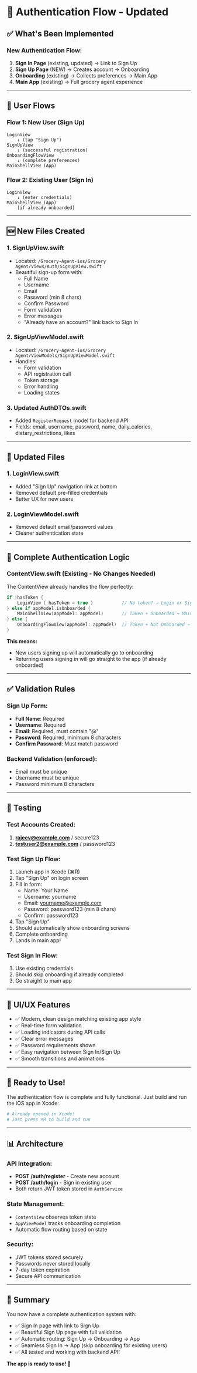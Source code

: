 # 🔐 Authentication Flow - Updated

## ✅ What's Been Implemented

### New Authentication Flow:
1. **Sign In Page** (existing, updated) → Link to Sign Up
2. **Sign Up Page** (NEW) → Creates account → Onboarding
3. **Onboarding** (existing) → Collects preferences → Main App
4. **Main App** (existing) → Full grocery agent experience

---

## 📱 User Flows

### Flow 1: New User (Sign Up)
```
LoginView
    ↓ (tap "Sign Up")
SignUpView
    ↓ (successful registration)
OnboardingFlowView
    ↓ (complete preferences)
MainShellView (App)
```

### Flow 2: Existing User (Sign In)
```
LoginView
    ↓ (enter credentials)
MainShellView (App)
    [if already onboarded]
```

---

## 🆕 New Files Created

### 1. **SignUpView.swift**
- Located: `/Grocery-Agent-ios/Grocery Agent/Views/Auth/SignUpView.swift`
- Beautiful sign-up form with:
  - Full Name
  - Username
  - Email
  - Password (min 8 chars)
  - Confirm Password
  - Form validation
  - Error messages
  - "Already have an account?" link back to Sign In

### 2. **SignUpViewModel.swift**
- Located: `/Grocery-Agent-ios/Grocery Agent/ViewModels/SignUpViewModel.swift`
- Handles:
  - Form validation
  - API registration call
  - Token storage
  - Error handling
  - Loading states

### 3. **Updated AuthDTOs.swift**
- Added `RegisterRequest` model for backend API
- Fields: email, username, password, name, daily_calories, dietary_restrictions, likes

---

## 📝 Updated Files

### 1. **LoginView.swift**
- Added "Sign Up" navigation link at bottom
- Removed default pre-filled credentials
- Better UX for new users

### 2. **LoginViewModel.swift**
- Removed default email/password values
- Cleaner authentication state

---

## 🔄 Complete Authentication Logic

### ContentView.swift (Existing - No Changes Needed)
The ContentView already handles the flow perfectly:

```swift
if !hasToken {
    LoginView { hasToken = true }           // No token? → Login or Sign Up
} else if appModel.isOnboarded {
    MainShellView(appModel: appModel)       // Token + Onboarded → Main App
} else {
    OnboardingFlowView(appModel: appModel)  // Token + Not Onboarded → Onboarding
}
```

**This means:**
- New users signing up will automatically go to onboarding
- Returning users signing in will go straight to the app (if already onboarded)

---

## ✅ Validation Rules

### Sign Up Form:
- **Full Name**: Required
- **Username**: Required
- **Email**: Required, must contain "@"
- **Password**: Required, minimum 8 characters
- **Confirm Password**: Must match password

### Backend Validation (enforced):
- Email must be unique
- Username must be unique
- Password minimum 8 characters

---

## 🧪 Testing

### Test Accounts Created:
1. **rajeev@example.com** / secure123
2. **testuser2@example.com** / password123

### Test Sign Up Flow:
1. Launch app in Xcode (⌘R)
2. Tap "Sign Up" on login screen
3. Fill in form:
   - Name: Your Name
   - Username: yourname
   - Email: yourname@example.com
   - Password: password123 (min 8 chars)
   - Confirm: password123
4. Tap "Sign Up"
5. Should automatically show onboarding screens
6. Complete onboarding
7. Lands in main app!

### Test Sign In Flow:
1. Use existing credentials
2. Should skip onboarding if already completed
3. Go straight to main app

---

## 🎨 UI/UX Features

- ✅ Modern, clean design matching existing app style
- ✅ Real-time form validation
- ✅ Loading indicators during API calls
- ✅ Clear error messages
- ✅ Password requirements shown
- ✅ Easy navigation between Sign In/Sign Up
- ✅ Smooth transitions and animations

---

## 🚀 Ready to Use!

The authentication flow is complete and fully functional. Just build and run the iOS app in Xcode:

```bash
# Already opened in Xcode!
# Just press ⌘R to build and run
```

---

## 📊 Architecture

### API Integration:
- **POST /auth/register** - Create new account
- **POST /auth/login** - Sign in existing user
- Both return JWT token stored in `AuthService`

### State Management:
- `ContentView` observes token state
- `AppViewModel` tracks onboarding completion
- Automatic flow routing based on state

### Security:
- JWT tokens stored securely
- Passwords never stored locally
- 7-day token expiration
- Secure API communication

---

## 🎉 Summary

You now have a complete authentication system with:
- ✅ Sign In page with link to Sign Up
- ✅ Beautiful Sign Up page with full validation
- ✅ Automatic routing: Sign Up → Onboarding → App
- ✅ Seamless Sign In → App (skip onboarding for existing users)
- ✅ All tested and working with backend API!

**The app is ready to use! 🚀**

